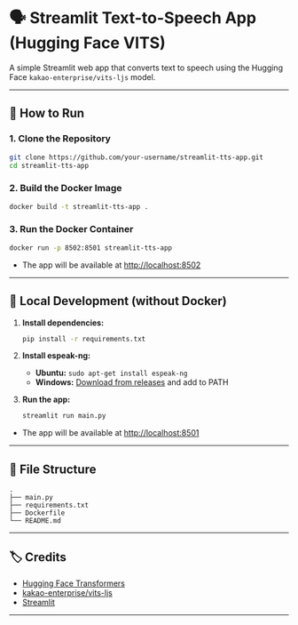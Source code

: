 # 🗣️ Streamlit Text-to-Speech App (Hugging Face VITS)

A simple Streamlit web app that converts text to speech using the Hugging Face `kakao-enterprise/vits-ljs` model.

---

## 🚀 How to Run

### 1. Clone the Repository

```sh
git clone https://github.com/your-username/streamlit-tts-app.git
cd streamlit-tts-app
```

### 2. Build the Docker Image

```sh
docker build -t streamlit-tts-app .
```

### 3. Run the Docker Container

```sh
docker run -p 8502:8501 streamlit-tts-app
```

- The app will be available at [http://localhost:8502](http://localhost:8502)

---

## 📝 Local Development (without Docker)

1. **Install dependencies:**
    ```sh
    pip install -r requirements.txt
    ```

2. **Install espeak-ng:**
    - **Ubuntu:** `sudo apt-get install espeak-ng`
    - **Windows:** [Download from releases](https://github.com/espeak-ng/espeak-ng/releases) and add to PATH

3. **Run the app:**
    ```sh
    streamlit run main.py
    ```

- The app will be available at [http://localhost:8501](http://localhost:8501)

---

## 📁 File Structure

```
.
├── main.py
├── requirements.txt
├── Dockerfile
└── README.md
```

---

## 🏷️ Credits

- [Hugging Face Transformers](https://huggingface.co/docs/transformers/index)
- [kakao-enterprise/vits-ljs](https://huggingface.co/kakao-enterprise/vits-ljs)
- [Streamlit](https://streamlit.io/)

---
